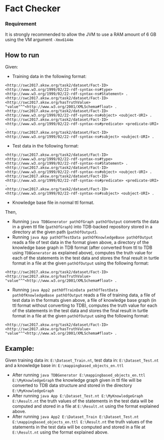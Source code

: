 # Fact Checker
### Requirement
It is strongly recommended to allow the JVM to use a RAM amount of 6 GB using the VM argument `-Xmx6144m`
## How to run
Given:
* Training data in the following format:<br/>
```
<http://swc2017.aksw.org/task2/dataset/Fact-ID> <http://www.w3.org/1999/02/22-rdf-syntax-ns#type> <http://www.w3.org/1999/02/22-rdf-syntax-ns#Statement> .
<http://swc2017.aksw.org/task2/dataset/Fact-ID> <http://swc2017.aksw.org/hasTruthValue> "value"^^<http://www.w3.org/2001/XMLSchema#float> .
<http://swc2017.aksw.org/task2/dataset/Fact-ID> <http://www.w3.org/1999/02/22-rdf-syntax-ns#object> <oubject-URI> .
<http://swc2017.aksw.org/task2/dataset/Fact-ID> <http://www.w3.org/1999/02/22-rdf-syntax-ns#predicate> <predicate-URI> .
<http://swc2017.aksw.org/task2/dataset/Fact-ID> <http://www.w3.org/1999/02/22-rdf-syntax-ns#subject> <oubject-URI> .
```
* Test data in the following format:<br/>
```
<http://swc2017.aksw.org/task2/dataset/Fact-ID> <http://www.w3.org/1999/02/22-rdf-syntax-ns#type> <http://www.w3.org/1999/02/22-rdf-syntax-ns#Statement> .
<http://swc2017.aksw.org/task2/dataset/Fact-ID> <http://www.w3.org/1999/02/22-rdf-syntax-ns#object> <oubject-URI> .
<http://swc2017.aksw.org/task2/dataset/Fact-ID> <http://www.w3.org/1999/02/22-rdf-syntax-ns#predicate> <predicate-URI> .
<http://swc2017.aksw.org/task2/dataset/Fact-ID> <http://www.w3.org/1999/02/22-rdf-syntax-ns#subject> <oubject-URI> .
```
* Knowledge base file in normal ttl format.

Then,
* Running `java TDBGenerator pathOfGraph pathOfOutput` converts the data in a given ttl file (`pathOfGraph`) into TDB-backed repository
stored in a directory at the given path (`pathOfOutput`).
* Running `java App pathOfTestData pathOfKnowledgeBase pathOfOutput` reads a file of test data in the format given above, a directory of
the knowledge base graph in TDB format (after converted from ttl to TDB using `TDBGenerator` as explained above), computes the truth value
for each of the statements in the test data and stores the final result in turtle format in a file at the given `pathOfOutput` using the
following format:
```
<http://swc2017.aksw.org/task2/dataset/Fact-ID> <http://swc2017.aksw.org/hasTruthValue> "value"^^<http://www.w3.org/2001/XMLSchema#float> .
```
* Running `java App2 pathOfTrainData pathOfTestData pathOfKnowledgeBase pathOfOutput` reads a file of training data, a file of test data
in the formats given above, a file of knowledge base graph (in ttl format without converting to TDB), computes the truth value
for each of the statements in the test data and stores the final result in turtle format in a file at the given `pathOfOutput` using the
following format:
```
<http://swc2017.aksw.org/task2/dataset/Fact-ID> <http://swc2017.aksw.org/hasTruthValue> "value"^^<http://www.w3.org/2001/XMLSchema#float> .
```
## Example:
Given training data in: `E:\Dataset_Train.nt`, test data in: `E:\Dataset_Test.nt` and a knowledge base in: `E:\mappingbased_objects_en.ttl`
* After running `java TDBGenerator E:\mappingbased_objects_en.ttl E:\MyKnowledgeGraph` the knowledge graph given in ttl file will be 
converted to TDB data structure and stored in the directory `E:\MyKnowledgeGraph`
* After running `java App E:\Dataset_Test.nt E:\MyKnowledgeGraph E:\Result.nt` the truth values of the statements in the test data
will be computed and stored in a file at `E:\Result.nt` using the format explained above.
* After running `java App2 E:\Dataset_Train E:\Dataset_Test.nt E:\mappingbased_objects_en.ttl E:\Result.nt` the truth values of the statements in the test data
will be computed and stored in a file at `E:\Result.nt` using the format explained above.
